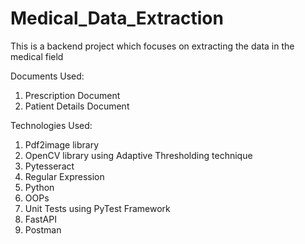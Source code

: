 # Medical_Data_Extraction
This is a backend project which focuses on extracting the data in the medical field 

Documents Used:
1. Prescription Document
2. Patient Details Document
   
Technologies Used:
1. Pdf2image library
2. OpenCV library using Adaptive Thresholding technique
3. Pytesseract
4. Regular Expression
5. Python
6. OOPs
7. Unit Tests using PyTest Framework
8. FastAPI
9. Postman
   
